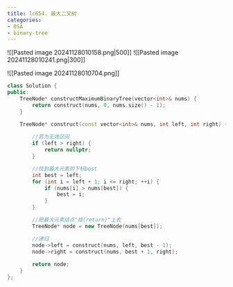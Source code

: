 ```yaml
---
title: lc654. 最大二叉树
categories:
- DSA
- binary-tree
---
```

![[Pasted image 20241128010158.png|500]]
![[Pasted image 20241128010241.png|300]]

![[Pasted image 20241128010704.png]]

```cpp
class Solution {
public:
    TreeNode* constructMaximumBinaryTree(vector<int>& nums) {
        return construct(nums, 0, nums.size() - 1);
    }

    TreeNode* construct(const vector<int>& nums, int left, int right) {
	    
	    //若为无效区间
        if (left > right) {
            return nullptr;
        }

		//找到最大元素的下标best
        int best = left;
        for (int i = left + 1; i <= right; ++i) {
            if (nums[i] > nums[best]) {
                best = i;
            }
        }

		//把最大元素结点"挂(return)"上去
        TreeNode* node = new TreeNode(nums[best]);

		//递归
        node->left = construct(nums, left, best - 1);
        node->right = construct(nums, best + 1, right);
        
        return node;
    }
};
```
